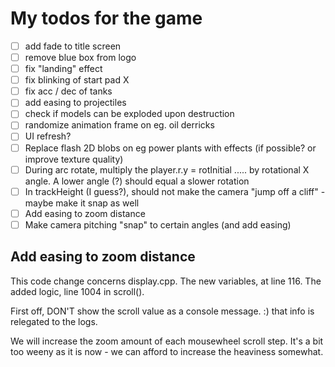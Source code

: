 My todos for the game
=====================

* [ ] add fade to title screen
* [ ] remove blue box from logo
* [ ] fix "landing" effect
* [ ] fix blinking of start pad X
* [ ] fix acc / dec of tanks
* [ ] add easing to projectiles
* [ ] check if models can be exploded upon destruction
* [ ] randomize animation frame on eg. oil derricks
* [ ] UI refresh?
* [ ] Replace flash 2D blobs on eg power plants with effects (if possible? or improve texture quality)
* [ ] During arc rotate, multiply the player.r.y = rotInitial ..... by rotational X angle. A lower angle (?) should equal a slower rotation
* [ ] In trackHeight (I guess?), should not make the camera "jump off a cliff" - maybe make it snap as well
* [ ] Add easing to zoom distance
* [ ] Make camera pitching "snap" to certain angles (and add easing)

Add easing to zoom distance
---------------------------

This code change concerns display.cpp. The new variables, at line 116. The added logic, line 1004 in scroll().

First off, DON'T show the scroll value as a console message. :) that info is relegated to the logs.

We will increase the zoom amount of each mousewheel scroll step. It's a bit too weeny as it is now - we can afford to increase the heaviness somewhat.

